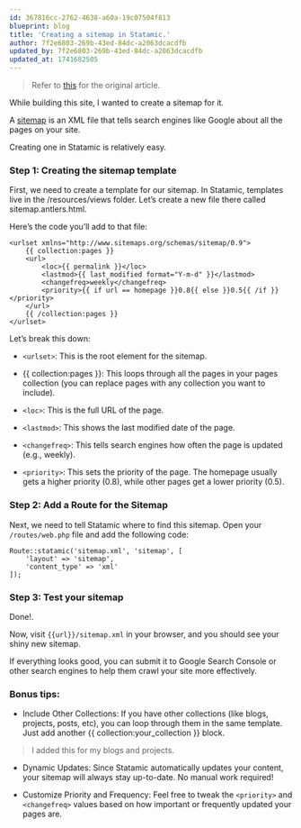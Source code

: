 ```yaml
---
id: 367816cc-2762-4638-a60a-19c07504f813
blueprint: blog
title: 'Creating a sitemap in Statamic.'
author: 7f2e6803-269b-43ed-84dc-a2063dcacdfb
updated_by: 7f2e6803-269b-43ed-84dc-a2063dcacdfb
updated_at: 1741682505
---
```

> Refer to [this](https://zacvineyard.com/posts/the-easiest-way-to-create-a-xml-sitemap-for-statamic) for the original article.

While building this site, I wanted to create a sitemap for it.

A [sitemap](https://developers.google.com/search/docs/crawling-indexing/sitemaps/overview) is an XML file that tells search engines like Google about all the pages on your site. 

Creating one in Statamic is relatively easy.

### Step 1: Creating the sitemap template
First, we need to create a template for our sitemap. In Statamic, templates live in the /resources/views folder. Let’s create a new file there called sitemap.antlers.html.

Here’s the code you’ll add to that file:

```
<urlset xmlns="http://www.sitemaps.org/schemas/sitemap/0.9">
    {{ collection:pages }}
    <url>
        <loc>{{ permalink }}</loc>
        <lastmod>{{ last_modified format="Y-m-d" }}</lastmod>
        <changefreq>weekly</changefreq>
        <priority>{{ if url == homepage }}0.8{{ else }}0.5{{ /if }}</priority>
    </url>
    {{ /collection:pages }}
</urlset>
```
Let’s break this down:

- ```<urlset>```: This is the root element for the sitemap.
 
- {{ collection:pages }}: This loops through all the pages in your pages collection (you can replace pages with any collection you want to include).
 
- ```<loc>```: This is the full URL of the page.
 
- ```<lastmod>```: This shows the last modified date of the page.
 
- ```<changefreq>```: This tells search engines how often the page is updated (e.g., weekly).
 
- ```<priority>```: This sets the priority of the page. The homepage usually gets a higher priority (0.8), while other pages get a lower priority (0.5).
  
### Step 2: Add a Route for the Sitemap

Next, we need to tell Statamic where to find this sitemap. Open your ```/routes/web.php``` file and add the following code:

```
Route::statamic('sitemap.xml', 'sitemap', [
    'layout' => 'sitemap',
    'content_type' => 'xml'
]);
```

### Step 3: Test your sitemap

Done!.

Now, visit ```{{url}}/sitemap.xml``` in your browser, and you should see your shiny new sitemap.

If everything looks good, you can submit it to Google Search Console or other search engines to help them crawl your site more effectively.

### Bonus tips:

- Include Other Collections: If you have other collections (like blogs, projects, posts, etc), you can loop through them in the same template. Just add another {{ collection:your_collection }} block.

> I added this for my blogs and projects. 

- Dynamic Updates: Since Statamic automatically updates your content, your sitemap will always stay up-to-date. No manual work required!

- Customize Priority and Frequency: Feel free to tweak the ```<priority>``` and ```<changefreq>``` values based on how important or frequently updated your pages are.